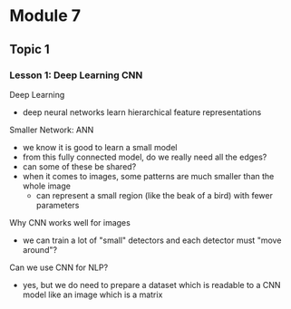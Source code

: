 # Module 7

## Topic 1

### Lesson 1: Deep Learning CNN

Deep Learning
- deep neural networks learn hierarchical feature representations

Smaller Network: ANN
- we know it is good to learn a small model
- from this fully connected model, do we really need all the edges?
- can some of these be shared?
- when it comes to images, some patterns are much smaller than the whole image
  - can represent a small region (like the beak of a bird) with fewer parameters

Why CNN works well for images
- we can train a lot of "small" detectors and each detector must "move around"?

Can we use CNN for NLP?
- yes, but we do need to prepare a dataset which is readable to a CNN model like an image which is a matrix


